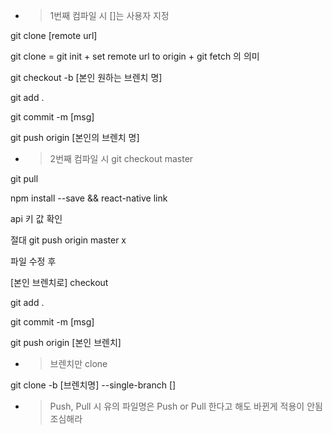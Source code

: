 - > 1번째 컴파일 시 []는 사용자 지정

git clone [remote url] 

git clone = git init + set remote url to origin + git fetch 의 의미

git checkout -b [본인 원하는 브렌치 명]

git add .

git commit -m [msg]

git push origin [본인의 브렌치 명]








- > 2번째 컴파일 시
git checkout master 

git pull

npm install --save && react-native link 

api 키 값 확인

절대 git push origin master x


파일 수정 후 

[본인 브렌치로] checkout

git add .

git commit -m [msg]

git push origin [본인 브렌치]


- > 브렌치만 clone 

git clone -b [브렌치명] --single-branch []

- > Push, Pull 시 유의
파일명은 Push or Pull 한다고 해도 바뀐게 적용이 안됨 조심해라

